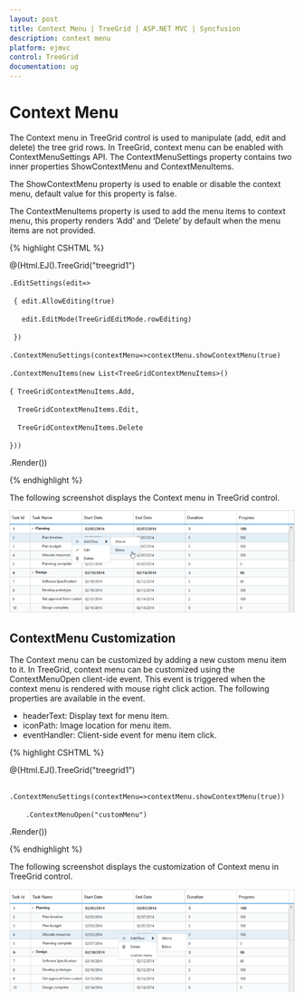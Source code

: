 ```yaml
---
layout: post
title: Context Menu | TreeGrid | ASP.NET MVC | Syncfusion
description: context menu
platform: ejmvc
control: TreeGrid
documentation: ug
---
```


# Context Menu

The Context menu in TreeGrid control is used to manipulate (add, edit and delete) the tree grid rows. In TreeGrid, context menu can be enabled with ContextMenuSettings API. The ContextMenuSettings property contains two inner properties ShowContextMenu and ContextMenuItems.

The ShowContextMenu property is used to enable or disable the context menu, default value for this property is false.

The ContextMenuItems property is used to add the menu items to context menu, this property renders ‘Add’ and ‘Delete’ by default when the menu items are not provided.

{% highlight CSHTML %}

@(Html.EJ().TreeGrid("treegrid1")

	.EditSettings(edit=>

	 { edit.AllowEditing(true)

	   edit.EditMode(TreeGridEditMode.rowEditing)

	 })

	.ContextMenuSettings(contextMenu=>contextMenu.showContextMenu(true)

	.ContextMenuItems(new List<TreeGridContextMenuItems>()

	{ TreeGridContextMenuItems.Add,

	  TreeGridContextMenuItems.Edit,

	  TreeGridContextMenuItems.Delete

	}))



 .Render())

{% endhighlight %}

The following screenshot displays the Context menu in TreeGrid control.

![](Context-Menu_images/Context-Menu_img1.png)



## ContextMenu Customization

The Context menu can be customized by adding a new custom menu item to it. In TreeGrid, context menu can be customized using the ContextMenuOpen client-ide event. This event is triggered when the context menu is rendered with mouse right click action. The following properties are available in the event.

* headerText: Display text for menu item.
* iconPath: Image location for menu item.
* eventHandler: Client-side event for menu item click.

{% highlight CSHTML %}

@(Html.EJ().TreeGrid("treegrid1")

        .ContextMenuSettings(contextMenu=>contextMenu.showContextMenu(true))

        .ContextMenuOpen("customMenu")

 .Render())

<script type=”text/javascript”>

  function customMenu( args )

`{

   args.contextMenuItems.push(

   {

      headerText: "customMenu",

   iconPath: “url(…/images/customMenu.png)”,

   eventHandler: customMenuClick,

   }

   );

`}

  function customMenuClick( args )

  {

  }

</script>

{% endhighlight %}

The following screenshot displays the customization of Context menu in TreeGrid control.

![](Context-Menu_images/Context-Menu_img2.png)


